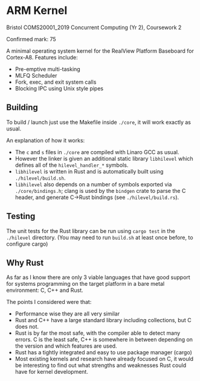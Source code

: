 # ARM Kernel

Bristol COMS20001_2019 Concurrent Computing (Yr 2), Coursework 2

Confirmed mark: 75

A minimal operating system kernel for the RealView Platform Baseboard for Cortex-A8.
Features include:

- Pre-emptive multi-tasking
- MLFQ Scheduler
- Fork, exec, and exit system calls
- Blocking IPC using Unix style pipes 

## Building

To build / launch just use the Makefile inside `./core`, it will work exactly as usual.

An explanation of how it works:
- The `c` and `s` files in `./core` are compiled with Linaro GCC as usual.
- However the linker is given an additional static library `libhilevel` which defines all of the `hilevel_handler_*` symbols.
- `libhilevel` is written in Rust and is automatically built using `./hilevel/build.sh`.
- `libhilevel` also depends on a number of symbols exported via `./core/bindings.h`; clang is used by the `bindgen` crate to parse the C header, and generate C->Rust bindings (see `./hilevel/build.rs`).

## Testing

The unit tests for the Rust library can be run using `cargo test` in the `./hilevel` directory.
(You may need to run `build.sh` at least once before, to configure cargo)

## Why Rust

As far as I know there are only 3 viable languages that have good support for systems programming on the target platform in a bare metal environment: C, C++ and Rust. 

The points I considered were that:
- Performance wise they are all very similar
- Rust and C++ have a large standard library including collections, but C does not.
- Rust is by far the most safe, with the compiler able to detect many errors. C is the least safe, C++ is somewhere in between depending on the version and which features are used.
- Rust has a tightly integrated and easy to use package manager (cargo)
- Most existing kernels and research have already focused on C, it would be interesting to find out what strengths and weaknesses Rust could have for kernel development.
 
